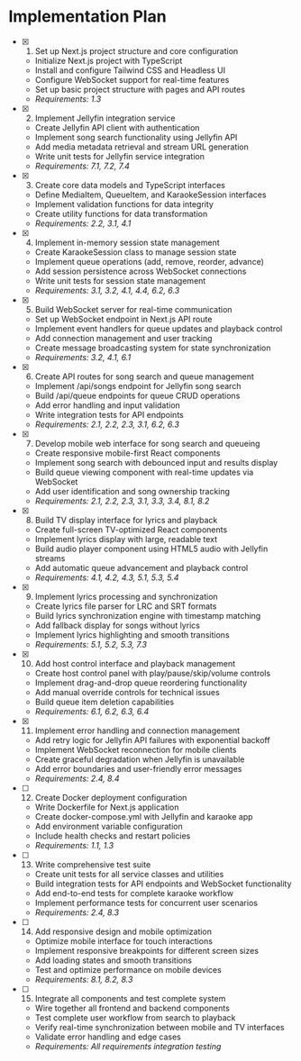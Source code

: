 # Implementation Plan

- [x] 1. Set up Next.js project structure and core configuration
  - Initialize Next.js project with TypeScript
  - Install and configure Tailwind CSS and Headless UI
  - Configure WebSocket support for real-time features
  - Set up basic project structure with pages and API routes
  - _Requirements: 1.3_

- [x] 2. Implement Jellyfin integration service
  - Create Jellyfin API client with authentication
  - Implement song search functionality using Jellyfin API
  - Add media metadata retrieval and stream URL generation
  - Write unit tests for Jellyfin service integration
  - _Requirements: 7.1, 7.2, 7.4_

- [x] 3. Create core data models and TypeScript interfaces
  - Define MediaItem, QueueItem, and KaraokeSession interfaces
  - Implement validation functions for data integrity
  - Create utility functions for data transformation
  - _Requirements: 2.2, 3.1, 4.1_

- [x] 4. Implement in-memory session state management
  - Create KaraokeSession class to manage session state
  - Implement queue operations (add, remove, reorder, advance)
  - Add session persistence across WebSocket connections
  - Write unit tests for session state management
  - _Requirements: 3.1, 3.2, 4.1, 4.4, 6.2, 6.3_

- [x] 5. Build WebSocket server for real-time communication
  - Set up WebSocket endpoint in Next.js API route
  - Implement event handlers for queue updates and playback control
  - Add connection management and user tracking
  - Create message broadcasting system for state synchronization
  - _Requirements: 3.2, 4.1, 6.1_

- [x] 6. Create API routes for song search and queue management
  - Implement /api/songs endpoint for Jellyfin song search
  - Build /api/queue endpoints for queue CRUD operations
  - Add error handling and input validation
  - Write integration tests for API endpoints
  - _Requirements: 2.1, 2.2, 2.3, 3.1, 6.2, 6.3_

- [x] 7. Develop mobile web interface for song search and queueing
  - Create responsive mobile-first React components
  - Implement song search with debounced input and results display
  - Build queue viewing component with real-time updates via WebSocket
  - Add user identification and song ownership tracking
  - _Requirements: 2.1, 2.2, 2.3, 3.1, 3.3, 3.4, 8.1, 8.2_

- [x] 8. Build TV display interface for lyrics and playback
  - Create full-screen TV-optimized React components
  - Implement lyrics display with large, readable text
  - Build audio player component using HTML5 audio with Jellyfin streams
  - Add automatic queue advancement and playback control
  - _Requirements: 4.1, 4.2, 4.3, 5.1, 5.3, 5.4_

- [x] 9. Implement lyrics processing and synchronization
  - Create lyrics file parser for LRC and SRT formats
  - Build lyrics synchronization engine with timestamp matching
  - Add fallback display for songs without lyrics
  - Implement lyrics highlighting and smooth transitions
  - _Requirements: 5.1, 5.2, 5.3, 7.3_

- [x] 10. Add host control interface and playback management
  - Create host control panel with play/pause/skip/volume controls
  - Implement drag-and-drop queue reordering functionality
  - Add manual override controls for technical issues
  - Build queue item deletion capabilities
  - _Requirements: 6.1, 6.2, 6.3, 6.4_

- [x] 11. Implement error handling and connection management
  - Add retry logic for Jellyfin API failures with exponential backoff
  - Implement WebSocket reconnection for mobile clients
  - Create graceful degradation when Jellyfin is unavailable
  - Add error boundaries and user-friendly error messages
  - _Requirements: 2.4, 8.4_

- [ ] 12. Create Docker deployment configuration
  - Write Dockerfile for Next.js application
  - Create docker-compose.yml with Jellyfin and karaoke app
  - Add environment variable configuration
  - Include health checks and restart policies
  - _Requirements: 1.1, 1.3_

- [ ] 13. Write comprehensive test suite
  - Create unit tests for all service classes and utilities
  - Build integration tests for API endpoints and WebSocket functionality
  - Add end-to-end tests for complete karaoke workflow
  - Implement performance tests for concurrent user scenarios
  - _Requirements: 2.4, 8.3_

- [ ] 14. Add responsive design and mobile optimization
  - Optimize mobile interface for touch interactions
  - Implement responsive breakpoints for different screen sizes
  - Add loading states and smooth transitions
  - Test and optimize performance on mobile devices
  - _Requirements: 8.1, 8.2, 8.3_

- [ ] 15. Integrate all components and test complete system
  - Wire together all frontend and backend components
  - Test complete user workflow from search to playback
  - Verify real-time synchronization between mobile and TV interfaces
  - Validate error handling and edge cases
  - _Requirements: All requirements integration testing_
